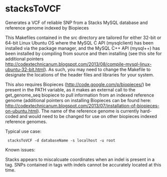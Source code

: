 stacksToVCF
===========

Generates a VCF of reliable SNP from a Stacks MySQL database and reference genome indexed by Biopieces


This Makefiles contained in the src directory are tailored for either 32-bit or 64-bit Linux Ubuntu OS where the MySQL C API (mysqlclient) has been installed via the package manager, and the MySQL C++ API (mysql++) has been installed by compiling from source and then installing (see this site for additional pointers http://codextechnicanum.blogspot.com/2013/08/compile-mysql-linux-ubuntu-32-bit.html). As such, you may need to change the Makefile to designate the locations of the header files and libraries for your system.

This also requires Biopieces (http://code.google.com/p/biopieces/) be present in the PATH variable, as it makes an external call to the get_genome_seq biopiece to pull information from an indexed reference genome (additional pointers on installing Biopieces can be found here: http://codextechnicanum.blogspot.com/2013/07/installation-of-biopieces-on-ubuntu.html). The name of the reference genome is currently hard-coded and would need to be changed for use on other biopieces indexed reference genomes.

Typical use case:

     stacksToVCF -d databaseName -s localhost -u root
     
Known issues:

Stacks appears to miscalcuate coordinates when an indel is present in a tag. SNPs contained in tags with indels cannot be accurately located at this time.

